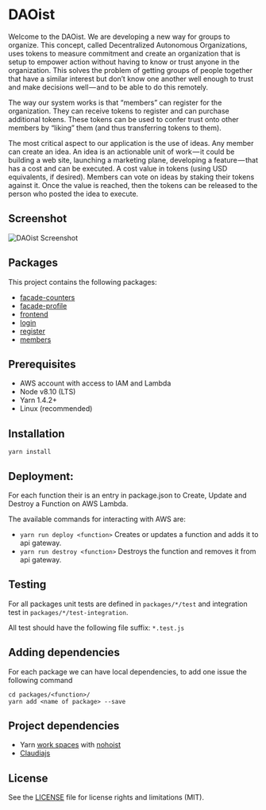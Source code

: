 # DAOist

Welcome to the DAOist. We are developing a new way for groups to organize. This concept, called Decentralized Autonomous Organizations, uses tokens to measure commitment and create an organization that is setup to empower action without having to know or trust anyone in the organization. This solves the problem of getting groups of people together that have a similar interest but don’t know one another well enough to trust and make decisions well — and to be able to do this remotely.

The way our system works is that “members” can register for the organization. They can receive tokens to register and can purchase additional tokens. These tokens can be used to confer trust onto other members by “liking” them (and thus transferring tokens to them).

The most critical aspect to our application is the use of ideas. Any member can create an idea. An idea is an actionable unit of work — it could be building a web site, launching a marketing plane, developing a feature — that has a cost and can be executed. A cost value in tokens (using USD equivalents, if desired). Members can vote on ideas by staking their tokens against it. Once the value is reached, then the tokens can be released to the person who posted the idea to execute.

## Screenshot

![DAOist Screenshot](https://drive.google.com/open?id=1WnJn9lUYrbmrVWiojjX8FHPqxCppWoxI)

## Packages
This project contains the following packages:

- [facade-counters](packages/facade-counters/README.md)
- [facade-profile](packages/facade-profile/README.md)
- [frontend](packages/frontend/README.md)
- [login](packages/login/README.md)
- [register](packages/register/README.md)
- [members](packages/members/README.md)

## Prerequisites
- AWS account with access to IAM and Lambda
- Node v8.10 (LTS)
- Yarn 1.4.2+
- Linux (recommended)

## Installation

```
yarn install
```

## Deployment:
For each function their is an entry in package.json to Create, Update and Destroy a Function on AWS Lambda.

The available commands for interacting with AWS are:

- `yarn run deploy <function>` Creates or updates a function and adds it to api gateway.
- `yarn run destroy <function>` Destroys the function and removes it from api gateway.

## Testing
For all packages unit tests are defined in `packages/*/test` and integration test in `packages/*/test-integration`.

All test should have the following file suffix: `*.test.js`

## Adding dependencies
For each package we can have local dependencies, to add one issue the following command

```
cd packages/<function>/
yarn add <name of package> --save
```

## Project dependencies
- Yarn [work spaces](https://yarnpkg.com/blog/2017/08/02/introducing-workspaces/) with [nohoist](https://yarnpkg.com/blog/2018/02/15/nohoist/)
- [Claudiajs](https://claudiajs.com/)

## License
See the [LICENSE](LICENSE) file for license rights and limitations (MIT).
